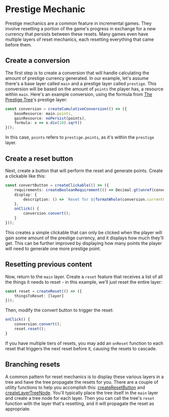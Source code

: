 # Prestige Mechanic

Prestige mechanics are a common feature in incremental games. They involve resetting a portion of the game's progress in exchange for a new currency that persists between these resets. Many games even have multiple layers of reset mechanics, each resetting everything that came before them.

## Create a conversion

The first step is to create a conversion that will handle calculating the amount of prestige currency generated. In our example, let's assume there's a base layer called `main` and a prestige layer called `prestige`. This conversion will be based on the amount of `points` the player has, a resource within `main`. Here's an example conversion, using the formula from [The Prestige Tree](https://jacorb90.me/Prestige-Tree/)'s prestige layer:

```ts
const conversion = createCumulativeConversion(() => ({
	baseResource: main.points,
	gainResource: noPersist(points),
	formula: x => x.div(10).sqrt()
}));
```

In this case, `points` refers to `prestige.points`, as it's within the `prestige` layer.

## Create a reset button

Next, create a button that will perform the reset and generate points. Create a clickable like this:

```ts
const convertButton = createClickable(() => ({
	requirements: createBooleanRequirement(() => Decimal.gt(unref(conversion.actualGain), 0)),
	display: {
		description: () => `Reset for ${formatWhole(conversion.currentGain)} prestige points`
	},
	onClick() {
		conversion.convert();
	}
}));
```

This creates a simple clickable that can only be clicked when the player will gain some amount of the prestige currency, and it displays how much they'll get. This can be further improved by displaying how many points the player will need to generate one more prestige point.

## Resetting previous content

Now, return to the `main` layer. Create a `reset` feature that receives a list of all the things it needs to reset - in this example, we'll just reset the entire layer:

```ts
const reset = createReset(() => ({
	thingsToReset: [layer]
}));
```

Then, modify the convert button to trigger the reset:

```ts
onClick() {
	conversion.convert();
	reset.reset();
}
```

If you have multiple tiers of resets, you may add an `onReset` function to each reset that triggers the next reset before it, causing the resets to cascade.

## Branching resets

A common pattern for reset mechanics is to display these various layers in a tree and have the tree propagate the resets for you. There are a couple of utility functions to help you accomplish this: [createResetButton](../../api/modules/data/common#createresetbutton) and [createLayerTreeNode](../../api/modules/data/common#createlayertreenode). You'll typically place the tree itself in the `main` layer and create a tree node for each layer. Then you can call the tree's `reset` function with the layer that's resetting, and it will propagate the reset as appropriate.
